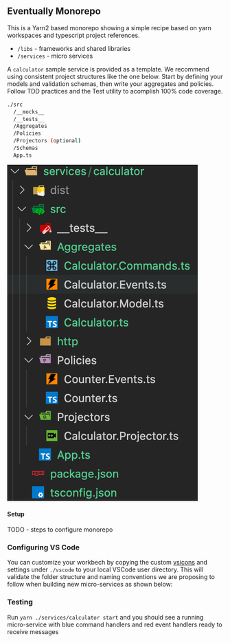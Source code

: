 ## Eventually Monorepo

This is a Yarn2 based monorepo showing a simple recipe based on yarn workspaces and typescript project references.

- `/libs` - frameworks and shared libraries
- `/services` - micro services

A `calculator` sample service is provided as a template. We recommend using consistent project structures like the one below. Start by defining your models and validation schemas, then write your aggregates and policies. Follow TDD practices and the Test utility to acomplish 100% code coverage.

```bash
./src
  /__mocks__
  /__tests__
  /Aggregates
  /Policies
  /Projectors (optional)
  /Schemas
  App.ts
```

![Microservice Structure](/assets/microservice.png)

#### Setup

TODO - steps to configure monorepo

### Configuring VS Code

You can customize your workbech by copying the custom [vsicons](https://marketplace.visualstudio.com/items?itemName=vscode-icons-team.vscode-icons) and settings under `./vscode` to your local VSCode user directory. This will validate the folder structure and naming conventions we are proposing to follow when building new micro-services as shown below:

### Testing

Run `yarn ./services/calculator start` and you should see a running micro-service with blue command handlers and red event handlers ready to receive messages
